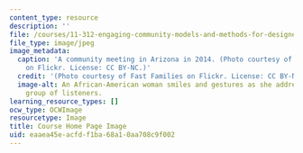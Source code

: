 ```yaml
---
content_type: resource
description: ''
file: /courses/11-312-engaging-community-models-and-methods-for-designers-and-planners-spring-2020/eaaea45eacfdf1ba68a10aa708c9f002_11-312s20.jpg
file_type: image/jpeg
image_metadata:
  caption: 'A community meeting in Arizona in 2014. (Photo courtesy of [Fast Families](https://www.flickr.com/photos/fast4families/13622294913)
    on Flickr. License: CC BY-NC.)'
  credit: '(Photo courtesy of Fast Families on Flickr. License: CC BY-NC.)'
  image-alt: An African-American woman smiles and gestures as she addresses a diverse
    group of listeners.
learning_resource_types: []
ocw_type: OCWImage
resourcetype: Image
title: Course Home Page Image
uid: eaaea45e-acfd-f1ba-68a1-0aa708c9f002
---
```


